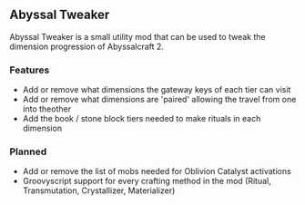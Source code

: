 ## Abyssal Tweaker

Abyssal Tweaker is a small utility mod that can be used to tweak the dimension progression of Abyssalcraft 2.

### Features

* Add or remove what dimensions the gateway keys of each tier can visit
* Add or remove what dimensions are 'paired' allowing the travel from one into theother
* Add the book / stone block tiers needed to make rituals in each dimension

### Planned

* Add or remove the list of mobs needed for Oblivion Catalyst activations
* Groovyscript support for every crafting method in the mod (Ritual, Transmutation, Crystallizer, Materializer)
